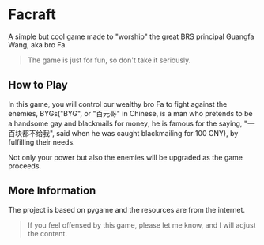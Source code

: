 # Facraft
A simple but cool game made to "worship" the great BRS principal Guangfa Wang, aka bro Fa.

> The game is just for fun, so don't take it seriously.

## How to Play
In this game, you will control our wealthy bro Fa to fight against the enemies, BYGs("BYG", or "百元哥" in Chinese, is a man who pretends to be a handsome gay and blackmails for money; he is famous for the saying, "一百块都不给我", said when he was caught blackmailing for 100 CNY), by fulfilling their needs.

Not only your power but also the enemies will be upgraded as the game proceeds.

## More Information
The project is based on pygame and the resources are from the internet.

> If you feel offensed by this game, please let me know, and I will adjust the content.